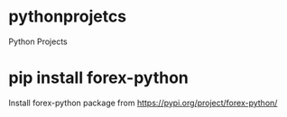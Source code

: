 # pythonprojetcs
Python Projects

# 
# pip install forex-python
Install forex-python package from https://pypi.org/project/forex-python/
